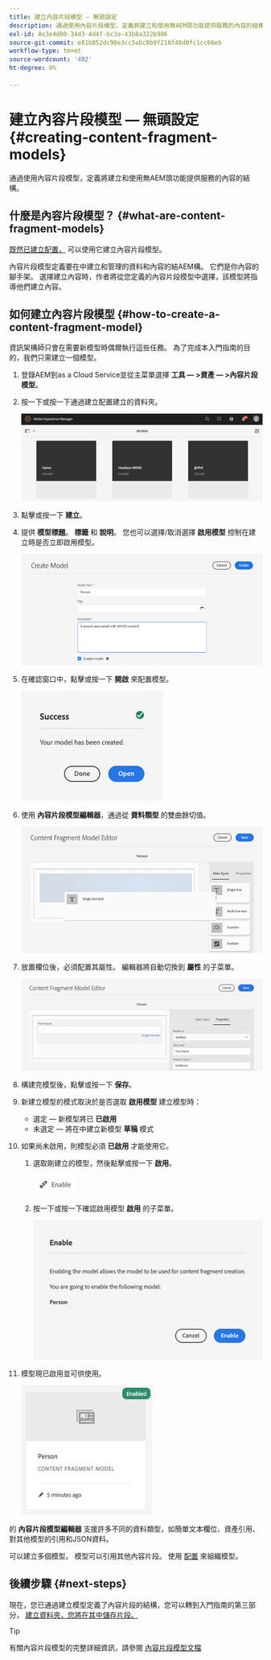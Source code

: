 ```yaml
---
title: 建立內容片段模型 — 無頭設定
description: 通過使用內容片段模型，定義將建立和使用無AEM頭功能提供服務的內容的結構。
exl-id: 8e3e4d00-34d3-4d4f-bc3a-43b8a322b986
source-git-commit: e81b852dc90e3cc5abc8b9f218f48d0fc1cc66eb
workflow-type: tm+mt
source-wordcount: '492'
ht-degree: 0%

---
```


# 建立內容片段模型 — 無頭設定 {#creating-content-fragment-models}

通過使用內容片段模型，定義將建立和使用無AEM頭功能提供服務的內容的結構。

## 什麼是內容片段模型？ {#what-are-content-fragment-models}

[既然已建立配置，](create-configuration.md) 可以使用它建立內容片段模型。

內容片段模型定義要在中建立和管理的資料和內容的結AEM構。 它們是你內容的腳手架。 選擇建立內容時，作者將從您定義的內容片段模型中選擇，該模型將指導他們建立內容。

## 如何建立內容片段模型 {#how-to-create-a-content-fragment-model}

資訊架構師只會在需要新模型時偶爾執行這些任務。 為了完成本入門指南的目的，我們只需建立一個模型。

1. 登錄AEM到as a Cloud Service並從主菜單選擇 **工具 — >資產 — >內容片段模型**。
1. 按一下或按一下通過建立配置建立的資料夾。

   ![模型資料夾](../assets/models-folder.png)
1. 點擊或按一下 **建立**。
1. 提供 **模型標題**。 **標籤** 和 **說明**。 您也可以選擇/取消選擇 **啟用模型** 控制在建立時是否立即啟用模型。

   ![建立模型](../assets/models-create.png)
1. 在確認窗口中，點擊或按一下 **開啟** 來配置模型。

   ![確認窗口](../assets/models-confirmation.png)
1. 使用 **內容片段模型編輯器**，通過從 **資料類型** 的雙曲餘切值。

   ![拖放欄位](../assets/models-drag-and-drop.png)

1. 放置欄位後，必須配置其屬性。 編輯器將自動切換到 **屬性** 的子菜單。

   ![配置屬性](../assets/models-configure-properties.png)

1. 構建完模型後，點擊或按一下 **保存**。

1. 新建立模型的模式取決於是否選取 **啟用模型** 建立模型時：
   * 選定 — 新模型將已 **已啟用**
   * 未選定 — 將在中建立新模型 **草稿** 模式

1. 如果尚未啟用，則模型必須 **已啟用** 才能使用它。
   1. 選取剛建立的模型，然後點擊或按一下 **啟用**。

      ![啟用模型](../assets/models-enable.png)
   1. 按一下或按一下確認啟用模型 **啟用** 的子菜單。

      ![啟用確認對話框](../assets/models-enabling.png)
1. 模型現已啟用並可供使用。

   ![已啟用模型](../assets/models-enabled.png)

的 **內容片段模型編輯器** 支援許多不同的資料類型，如簡單文本欄位、資產引用、對其他模型的引用和JSON資料。

可以建立多個模型。 模型可以引用其他內容片段。 使用 [配置](create-configuration.md) 來組織模型。

## 後續步驟 {#next-steps}

現在，您已通過建立模型定義了內容片段的結構，您可以轉到入門指南的第三部分， [建立資料夾，您將在其中儲存片段。](create-assets-folder.md)

>[!TIP]
>
>有關內容片段模型的完整詳細資訊，請參閱 [內容片段模型文檔](/help/assets/content-fragments/content-fragments-models.md)
